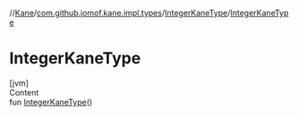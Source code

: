 //[Kane](../../index.md)/[com.github.jomof.kane.impl.types](../index.md)/[IntegerKaneType](index.md)/[IntegerKaneType](-integer-kane-type.md)



# IntegerKaneType  
[jvm]  
Content  
fun [IntegerKaneType](-integer-kane-type.md)()  



